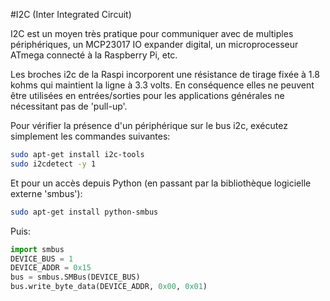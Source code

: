 <!--
---
name: I2C
class: interface
type: pinout
description: broches i2c de la Raspberry Pi
url: http://www.raspberry-projects.com/pi/programming-in-python/i2c-programming-in-python/using-the-i2c-interface-2
pin:
  '3':
    name: Données
    direction: both
    active: high
  '5':
    name: Horloge
    direction: both
    active: high
  '27':
    name: EEPROM Données
    direction: both
    active: high
  '28':
    name: EEPROM Horloge
    direction: both
    active: high

-->
#I2C (Inter Integrated Circuit)

I2C est un moyen très pratique pour communiquer avec de multiples périphériques, un MCP23017 IO expander digital, un microprocesseur ATmega connecté à la Raspberry Pi, etc.

Les broches i2c de la Raspi incorporent une résistance de tirage fixée à 1.8 kohms qui maintient la ligne à 3.3 volts. En conséquence elles ne peuvent être utilisées en entrées/sorties pour les applications générales ne nécessitant pas de 'pull-up'. 

Pour vérifier la présence d'un périphérique sur le bus i2c, exécutez simplement les commandes suivantes:

```bash
sudo apt-get install i2c-tools
sudo i2cdetect -y 1
```

Et pour un accès depuis Python (en passant par la bibliothèque logicielle externe 'smbus'):

```bash
sudo apt-get install python-smbus
```

Puis:

```python
import smbus
DEVICE_BUS = 1
DEVICE_ADDR = 0x15
bus = smbus.SMBus(DEVICE_BUS)
bus.write_byte_data(DEVICE_ADDR, 0x00, 0x01)
```
